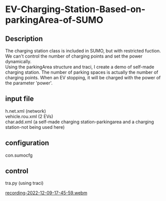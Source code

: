 # EV-Charging-Station-Based-on-parkingArea-of-SUMO

## Description

The charging station class is included in SUMO, but with restricted fuction.  
We can't control the number of charging points and set the power dynamically.  
Using the parkingArea structure and traci, I create a demo of self-made charging station. The number of parking spaces is actually the number of charging points. When an EV stopping, it will be charged with the power of the parameter 'power'.

## input file
h.net.xml (network)  
vehicle.rou.xml (2 EVs)  
char.add.xml (a self-made charging station-parkingarea and a charging station-not being used here)

## configuration
con.sumocfg

## control
tra.py (using traci)

[recording-2022-12-09-17-45-59.webm](https://user-images.githubusercontent.com/28706554/206679914-21b3888d-3232-49b8-92fb-94cc2e34a977.webm)
